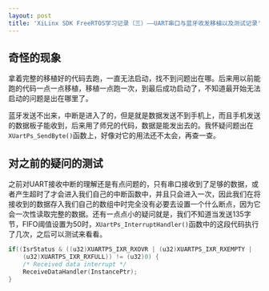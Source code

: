 ```yaml
---
layout: post
title: 'XiLinx SDK FreeRTOS学习记录（三）——UART串口与蓝牙收发移植以及测试记录'
---
```

## 奇怪的现象
拿着完整的移植好的代码去跑，一直无法启动，找不到问题出在哪。后来用以前能跑的代码一点一点移植，移植一点跑一次，到最后成功启动了，不知道最开始无法启动的问题是出在哪里了。

蓝牙发送不出来，中断是进入了的，但是就是数据发送不到手机上，而且手机发送的数据板子能收到，后来用了师兄的代码，数据是能发出去的。我怀疑问题出在`XUartPs_SendByte()`函数上，好像对它的用法还不太会，再查一查。

## 对之前的疑问的测试
之前对UART接收中断的理解还是有点问题的，只有串口接收到了足够的数据，或者产生超时了才会进入我们自己的中断函数中，并且只会进入一次，因此我们在将接收到的数据存入我们自己的数组中时完全没有必要去设置一个什么断点，因为它会一次性读取完整的数据。还有一点点小的疑问就是，我们不知道当发送135字节，FIFO阈值设置为50时，`XUartPs_InterruptHandler()`函数中的这段代码执行了几次，之后可以测试来看看。
~~~c
if((IsrStatus & ((u32)XUARTPS_IXR_RXOVR | (u32)XUARTPS_IXR_RXEMPTY |
	(u32)XUARTPS_IXR_RXFULL)) != (u32)0) {
	/* Received data interrupt */
	ReceiveDataHandler(InstancePtr);
}
~~~
